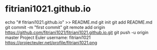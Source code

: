 # fitriani1021.github.io
echo "# fitriani1021.github.io" >> README.md
git init
git add README.md
git commit -m "first commit"
git remote add origin https://github.com/fitriani1021/fitriani1021.github.io.git
git push -u origin master
Project Euler username: fitriani1021
https://projecteuler.net/profile/fitriani1021.png
